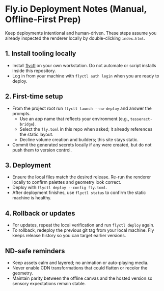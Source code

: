 # Fly.io Deployment Notes (Manual, Offline-First Prep)

Keep deployments intentional and human-driven. These steps assume you already
inspected the renderer locally by double-clicking `index.html`.

## 1. Install tooling locally
- Install [flyctl](https://fly.io/docs/hands-on/install-flyctl/) on your own
  workstation. Do not automate or script installs inside this repository.
- Log in from your machine with `flyctl auth login` when you are ready to
deploy.

## 2. First-time setup
- From the project root run `flyctl launch --no-deploy` and answer the prompts.
  - Use an app name that reflects your environment (e.g., `tesseract-bridge`).
  - Select the `fly.toml` in this repo when asked; it already references the
    static layout.
  - Decline volume creation and builders; this site stays static.
- Commit the generated secrets locally if any were created, but do not push
  them to version control.

## 3. Deployment
- Ensure the local files match the desired release. Re-run the renderer locally
  to confirm palettes and geometry look correct.
- Deploy with `flyctl deploy --config fly.toml`.
- After deployment finishes, use `flyctl status` to confirm the static machine is
  healthy.

## 4. Rollback or updates
- For updates, repeat the local verification and run `flyctl deploy` again.
- To rollback, redeploy the previous git tag from your local machine. Fly keeps
  release history so you can target earlier versions.

## ND-safe reminders
- Keep assets calm and layered; no animation or auto-playing media.
- Never enable CDN transformations that could flatten or recolor the geometry.
- Maintain parity between the offline canvas and the hosted version so sensory
  expectations remain stable.
